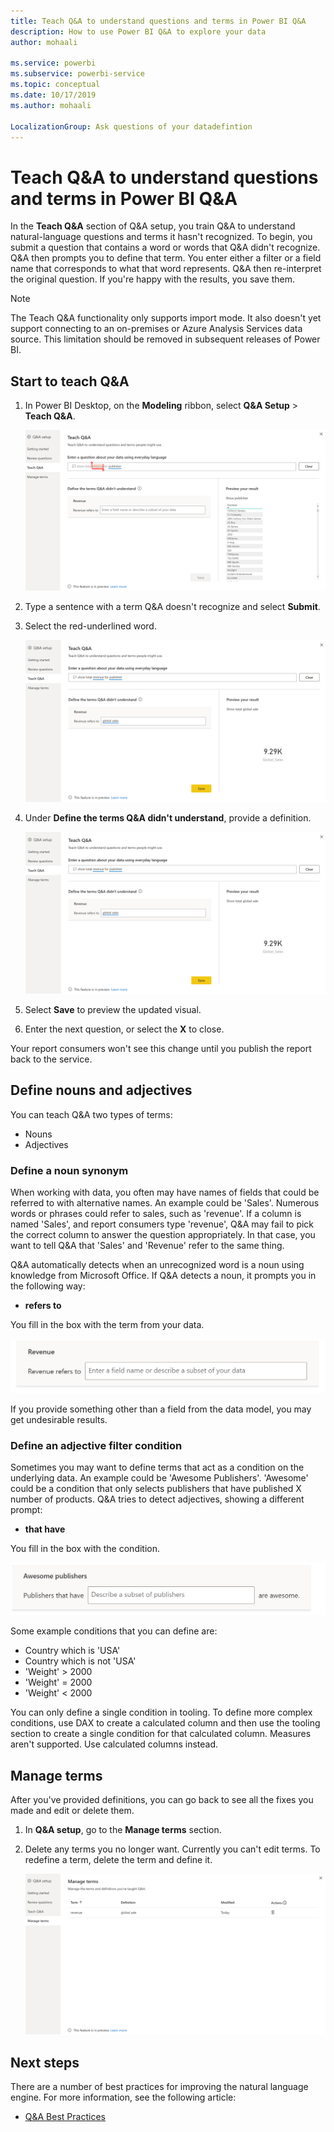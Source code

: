 ```yaml
---
title: Teach Q&A to understand questions and terms in Power BI Q&A
description: How to use Power BI Q&A to explore your data
author: mohaali

ms.service: powerbi
ms.subservice: powerbi-service
ms.topic: conceptual
ms.date: 10/17/2019
ms.author: mohaali

LocalizationGroup: Ask questions of your datadefintion
---
```

# Teach Q&A to understand questions and terms in Power BI Q&A

In the **Teach Q&A** section of Q&A setup, you train Q&A to understand natural-language questions and terms it hasn't recognized. To begin, you submit a question that contains a word or words that Q&A didn't recognize. Q&A then prompts you to define that term. You enter either a filter or a field name that corresponds to what that word represents. Q&A then re-interpret the original question. If you're happy with the results, you save them.

> [!NOTE]
> The Teach Q&A functionality only supports import mode. It also doesn't yet support connecting to an on-premises or Azure Analysis Services data source. This limitation should be removed in subsequent releases of Power BI.

## Start to teach Q&A

1. In Power BI Desktop, on the **Modeling** ribbon, select **Q&A Setup** > **Teach Q&A**.

    ![Q&A Teach synonym red](media/qna-tooling-teach-synonym-red.png)

2. Type a sentence with a term Q&A doesn't recognize and select **Submit**.

3. Select the red-underlined word. 

    ![Q&A Teach synonym preview](media/qna-tooling-teach-fixpreview.png)
    
3. Under **Define the terms Q&A didn't understand**, provide a definition.

    ![Q&A Teach synonym preview](media/qna-tooling-teach-fixpreview.png)

4. Select **Save** to preview the updated visual.

5. Enter the next question, or select the **X** to close.

Your report consumers won't see this change until you publish the report back to the service.

## Define nouns and adjectives

You can teach Q&A two types of terms:

- Nouns
- Adjectives

### Define a noun synonym

When working with data, you often may have names of fields that could be referred to with alternative names. An example could be 'Sales'. Numerous words or phrases could refer to sales, such as 'revenue'. If a column is named 'Sales', and report consumers type 'revenue', Q&A may fail to pick the correct column to answer the question appropriately. In that case, you want to tell Q&A that 'Sales' and 'Revenue' refer to the same thing.

Q&A automatically detects when an unrecognized word is a noun using knowledge from Microsoft Office. If Q&A detects a noun, it prompts you in the following way:

- <your term> **refers to** 

You fill in the box with the term from your data.

![Q&A Teach synonym prompt](media/qna-tooling-synonym-prompt.png)

If you provide something other than a field from the data model, you may get undesirable results.

### Define an adjective filter condition

Sometimes you may want to define terms that act as a condition on the underlying data. An example could be 'Awesome Publishers'. 'Awesome' could be a condition that only selects publishers that have published X number of products. Q&A tries to detect adjectives, showing a different prompt:

- <field name> **that have**  

You fill in the box with the condition.

![Q&A Teach synonym prompt](media/qna-tooling-adjectives.png)

Some example conditions that you can define are:

- Country which is 'USA'
- Country which is not 'USA'
- 'Weight' > 2000
- 'Weight' = 2000
- 'Weight' < 2000


You can only define a single condition in tooling. To define more complex conditions, use DAX to create a calculated column and then use the tooling section to create a single condition for that calculated column. Measures aren't supported. Use calculated columns instead.

## Manage terms

After you've provided definitions, you can go back to see all the fixes you made and edit or delete them. 

1. In **Q&A setup**, go to the **Manage terms** section.

2. Delete any terms you no longer want. Currently you can't edit terms. To redefine a term, delete the term and define it.

    ![Q&A Manage terms](media/qna-manage-terms.png)

## Next steps

There are a number of best practices for improving the natural language engine. For more information, see the following article:

* [Q&A Best Practices](q-and-a-best-practices.md)
